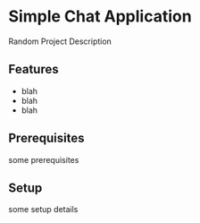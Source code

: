 # Simple Chat Application

Random Project Description

## Features

- blah
- blah
- blah
  
## Prerequisites

some prerequisites
  
## Setup

some setup details


